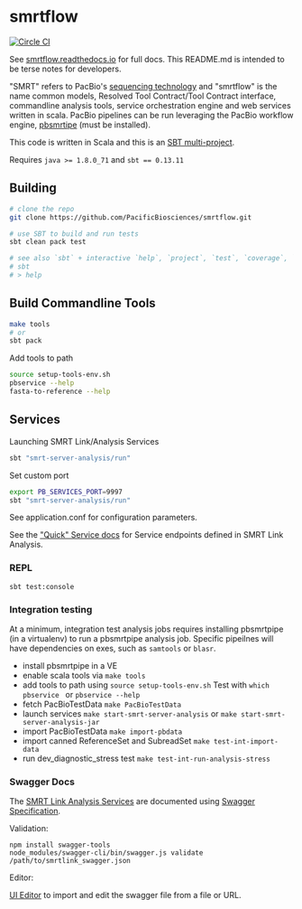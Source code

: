 # smrtflow

[![Circle CI](https://circleci.com/gh/PacificBiosciences/smrtflow.svg?style=svg)](https://circleci.com/gh/PacificBiosciences/smrtflow)

See [smrtflow.readthedocs.io](http://smrtflow.readthedocs.io/) for full docs. This README.md is intended to be terse notes for developers.

"SMRT" refers to PacBio's [sequencing technology](http://www.pacb.com/smrt-science/smrt-sequencing/) and "smrtflow" is the name common models, Resolved Tool Contract/Tool Contract interface, commandline analysis tools, service orchestration engine and web services written in scala. PacBio pipelines can be run leveraging the PacBio workflow engine, [pbsmrtipe](https://github.com/PacificBiosciences/pbsmrtpipe) (must be installed).
 
This code is written in Scala and this is an [SBT multi-project](http://www.scala-sbt.org/0.13/docs/Multi-Project.html). 

Requires `java >= 1.8.0_71` and `sbt == 0.13.11`

## Building

```bash
# clone the repo
git clone https://github.com/PacificBiosciences/smrtflow.git

# use SBT to build and run tests
sbt clean pack test

# see also `sbt` + interactive `help`, `project`, `test`, `coverage`, `run`, ...
# sbt
# > help
```

## Build Commandline Tools

```bash
make tools
# or
sbt pack
```

Add tools to path

```bash
source setup-tools-env.sh
pbservice --help
fasta-to-reference --help
```

## Services

Launching SMRT Link/Analysis Services

```bash
sbt "smrt-server-analysis/run"
```

Set custom port

```bash
export PB_SERVICES_PORT=9997
sbt "smrt-server-analysis/run"
```

See application.conf for configuration parameters.


See the ["Quick" Service docs](https://github.com/PacificBiosciences/smrtflow/tree/master/smrt-server-analysis#services-quick-docs) for Service endpoints defined in SMRT Link Analysis.

### REPL

```
sbt test:console
```

### Integration testing

At a minimum, integration test analysis jobs requires installing pbsmrtpipe (in a virtualenv) to run a pbsmrtpipe analysis job. Specific pipeilnes will have dependencies on exes, such as `samtools` or `blasr`.

- install pbsmrtpipe in a VE
- enable scala tools via `make tools`
- add tools to path using `source setup-tools-env.sh` Test with `which pbservice ` or `pbservice --help`
- fetch PacBioTestData `make PacBioTestData`
- launch services `make start-smrt-server-analysis` or `make start-smrt-server-analysis-jar`
- import PacBioTestData `make import-pbdata`
- import canned ReferenceSet and SubreadSet `make test-int-import-data`
- run dev_diagnostic_stress test `make test-int-run-analysis-stress`


### Swagger Docs

The [SMRT Link Analysis Services](https://github.com/PacificBiosciences/smrtflow/blob/master/smrtlink_swagger.json) are documented using [Swagger Specification](http://swagger.io/specification/).

Validation:

```
npm install swagger-tools
node_modules/swagger-cli/bin/swagger.js validate /path/to/smrtlink_swagger.json
```

Editor:

[UI Editor](http://editor.swagger.io/#/) to import and edit the swagger file from a file or URL.
